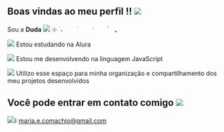 ## Boas vindas ao meu perfil !! ![](https://pixels.crd.co/assets/images/gallery28/e8a7299d.gif?v=99d3974e)
Sou a **Duda** ![](https://pixels.crd.co/assets/images/gallery08/91d166bb.gif?v=99d3974e) ⊹ ࣪ ˖
![]()
ㅤㅤׂ ㅤ ㅤˑㅤ  ㅤ۟ ㅤ₊

![](https://pixels.crd.co/assets/images/gallery21/28c8d12f.gif?v=99d3974e) Estou estudando na Alura 

![](https://pixels.crd.co/assets/images/gallery21/28c8d12f.gif?v=99d3974e) Estou me desenvolvendo na linguagem JavaScript 

![](https://pixels.crd.co/assets/images/gallery21/28c8d12f.gif?v=99d3974e) Utilizo esse espaço para minha organização e compartilhamento dos meu projetos desenvolvidos 

## Você pode entrar em contato comigo ![](https://pixels.crd.co/assets/images/gallery90/0ab5c9f0.png?v=99d3974e)
![](https://pixels.crd.co/assets/images/gallery68/cd89185b.gif?v=99d3974e)꒱ maria.e.comachio@gmail.com
